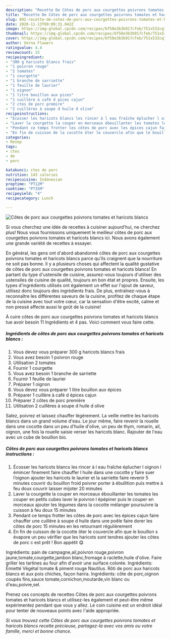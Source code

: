 ```yaml
---
description: "Recette De Côtes de porc aux courgettes poivrons tomates et haricots blancs"
title: "Recette De Côtes de porc aux courgettes poivrons tomates et haricots blancs"
slug: 892-recette-de-cotes-de-porc-aux-courgettes-poivrons-tomates-et-haricots-blancs
date: 2020-11-13T09:09:31.042Z
image: https://img-global.cpcdn.com/recipes/bf58e3b3b917cfeb/751x532cq70/cotes-de-porc-aux-courgettes-poivrons-tomates-et-haricots-blancs-photo-principale-de-la-recette.jpg
thumbnail: https://img-global.cpcdn.com/recipes/bf58e3b3b917cfeb/751x532cq70/cotes-de-porc-aux-courgettes-poivrons-tomates-et-haricots-blancs-photo-principale-de-la-recette.jpg
cover: https://img-global.cpcdn.com/recipes/bf58e3b3b917cfeb/751x532cq70/cotes-de-porc-aux-courgettes-poivrons-tomates-et-haricots-blancs-photo-principale-de-la-recette.jpg
author: Verna Flowers
ratingvalue: 4.4
reviewcount: 15
recipeingredient:
- "300 g haricots blancs frais"
- "1 poivron rouge"
- "2 tomates"
- "1 courgette"
- "1 branche de sarriette"
- "1 feuille de laurier"
- "1 oignon"
- "1 litre bouillon aux pices"
- "1 cuillère à café d pices cajun"
- "2 ctes de porc premire"
- "2 cuillères à soupe d huile d olive"
recipeinstructions:
- "Écosser les haricots blancs les rincer à l eau fraîche éplucher l oignon l émincer finement faire chauffer l huile dans une cocotte y faire suer l’oignon ajouter les haricots le laurier et la sarriette faire revenir 5 minutes couvrir du bouillon froid poivrer porter à ébullition puis mettre à feu doux couvrir laisser mijoter 20 minutes"
- "Laver la courgette la couper en morceaux ébouillanter les tomates les couper en petits cubes laver le poivron l épépiner puis le couper en morceaux ajouter les légumes dans la cocotte mélanger poursuivre la cuisson à feu doux 15 minutes"
- "Pendant ce temps frotter les côtes de porc avec les épices cajun faire chauffer une cuillère à soupe d huile dans une poêle faire dorer les côtes de porc 15 minutes en les retournant régulièrement"
- "En fin de cuisson de la cocotte ôter le couvercle afin que le bouillon s évapore un peu vérifier que les haricots sont tendres ajouter les côtes de porc c est prêt ! Bon appétit 😋"
categories:
- Resep
tags:
- ctes
- de
- porc

katakunci: ctes de porc 
nutrition: 143 calories
recipecuisine: Indonesian
preptime: "PT12M"
cooktime: "PT35M"
recipeyield: "4"
recipecategory: Lunch

---
```



![Côtes de porc aux courgettes poivrons tomates et haricots blancs](https://img-global.cpcdn.com/recipes/bf58e3b3b917cfeb/751x532cq70/cotes-de-porc-aux-courgettes-poivrons-tomates-et-haricots-blancs-photo-principale-de-la-recette.jpg)

Si vous cherchez une idée de recettes à cuisiner aujourd'hui, ne cherchez plus! Nous vous fournissons uniquement le meilleur côtes de porc aux courgettes poivrons tomates et haricots blancs ici. Nous avons également une grande variété de recettes à essayer.

En général, les gens ont d'abord abandonné côtes de porc aux courgettes poivrons tomates et haricots blancs parce qu'ils craignent que la nourriture ne soit pas bonne. Il y a plusieurs choses qui affectent la qualité gustative de côtes de porc aux courgettes poivrons tomates et haricots blancs! En partant du type d'ustensile de cuisine, assurez-vous toujours d'utiliser des ustensiles de cuisine de qualité, toujours en bon état et propres. Ensuite, les types d'ingrédients utilisés ont également un effet sur l'ajout de saveur, utilisez donc toujours des ingrédients frais. De plus, entraînez-vous à reconnaître les différentes saveurs de la cuisine, profitez de chaque étape de la cuisine avec tout votre cœur, car la sensation d'être excité, calme et non pressé affecte aussi le goût de la cuisine!

<!--inarticleads1-->

À cuire côtes de porc aux courgettes poivrons tomates et haricots blancs tue avoir besoin 11 Ingrédients et 4 pas. Voici comment vous faire cette.

##### Ingrédients de côtes de porc aux courgettes poivrons tomates et haricots blancs :

1. Vous devez vous préparer 300 g haricots blancs frais
1. Vous avez besoin 1 poivron rouge
1. Utilisation 2 tomates
1. Fournir 1 courgette
1. Vous avez besoin 1 branche de sarriette
1. Fournir 1 feuille de laurier
1. Préparer 1 oignon
1. Vous devez vous préparer 1 litre bouillon aux épices
1. Préparer 1 cuillère à café d épices cajun
1. Préparer 2 côtes de porc première
1. Utilisation 2 cuillères à soupe d huile d olive


Salez, poivrez et laissez chauffer légérement. La veille mettre les haricots blancs dans un grand volume d&#39;eau. Le jour même, faire revenir la rouelle dans une cocotte dans un peu d&#39;huile d&#39;olive, un peu de thym, romarin, ail, oignon, une fois la rouelle saisie verser les haricots blanc. Rajouter de l&#39;eau avec un cube de bouillon bio. 

<!--inarticleads2-->

##### Côtes de porc aux courgettes poivrons tomates et haricots blancs instructions :

1. Écosser les haricots blancs les rincer à l eau fraîche éplucher l oignon l émincer finement faire chauffer l huile dans une cocotte y faire suer l’oignon ajouter les haricots le laurier et la sarriette faire revenir 5 minutes couvrir du bouillon froid poivrer porter à ébullition puis mettre à feu doux couvrir laisser mijoter 20 minutes
1. Laver la courgette la couper en morceaux ébouillanter les tomates les couper en petits cubes laver le poivron l épépiner puis le couper en morceaux ajouter les légumes dans la cocotte mélanger poursuivre la cuisson à feu doux 15 minutes
1. Pendant ce temps frotter les côtes de porc avec les épices cajun faire chauffer une cuillère à soupe d huile dans une poêle faire dorer les côtes de porc 15 minutes en les retournant régulièrement
1. En fin de cuisson de la cocotte ôter le couvercle afin que le bouillon s évapore un peu vérifier que les haricots sont tendres ajouter les côtes de porc c est prêt ! Bon appétit 😋


Ingrédients: pain de campagne,ail,poivron rouge,poivron jaune,tomate,courgette,jambon blanc,fromage à raclette,huile d&#39;olive. Faire griller les tartines au four afin d&#39;avoir une surface colorée. Ingrédients: Émietté Végétal tomate &amp; piment rouge Nautilus. Rôti de porc aux haricots blancs et aux pois chiches, façon harira. Ingrédients: côte de porc,oignon coupés fins,sauce tomate,cornichon,moutarde,vin blanc ou d&#39;eau,poivre,sel. 

<!--inarticleads1-->

<p>
Prenez ces concepts de recettes Côtes de porc aux courgettes poivrons tomates et haricots blancs et utilisez-les également et peut-être même expérimentez pendant que vous y allez. Le coin cuisine est un endroit idéal pour tenter de nouveaux points avec l'aide appropriée.
</p>

<p>
<i>Si vous trouvez cette Côtes de porc aux courgettes poivrons tomates et haricots blancs recette précieuse, partagez-la avec vos amis ou votre famille, merci et bonne chance.</i>
</p>
